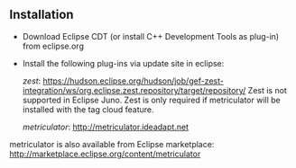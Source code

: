 Installation
------------
* Download Eclipse CDT (or install C++ Development Tools as plug-in) from eclipse.org
* Install the following plug-ins via update site in eclipse:
  
  _zest_: https://hudson.eclipse.org/hudson/job/gef-zest-integration/ws/org.eclipse.zest.repository/target/repository/
   Zest is not supported in Eclipse Juno. Zest is only required if metriculator will be installed with the tag cloud feature.

  _metriculator_: http://metriculator.ideadapt.net


metriculator is also available from Eclipse marketplace: http://marketplace.eclipse.org/content/metriculator